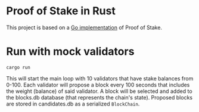 # Proof of Stake in Rust

This project is based on a [Go implementation](https://mycoralhealth.medium.com/code-your-own-proof-of-stake-blockchain-in-go-610cd99aa658) of Proof of Stake.

# Run with mock validators

```
cargo run
```
This will start the main loop with 10 validators that have stake balances from 0-100. Each validator will propose a block every 100 seconds that includes the weight (balance) of said validator. A block will be selected and added to the blocks.db database (that represents the chain's state). Proposed blocks are stored in candidates.db as a serialized `BlockChain`.